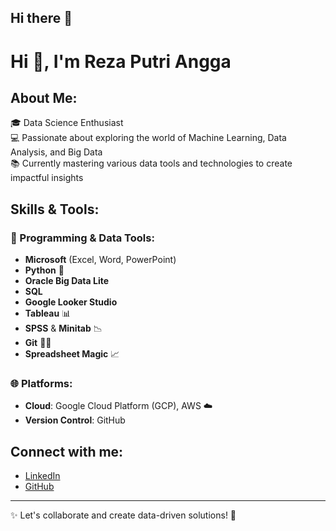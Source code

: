 ## Hi there 👋

# Hi 👋, I'm Reza Putri Angga

## About Me:
🎓 Data Science Enthusiast  
💻 Passionate about exploring the world of Machine Learning, Data Analysis, and Big Data  
📚 Currently mastering various data tools and technologies to create impactful insights  

## Skills & Tools:
### 🔧 Programming & Data Tools:
- **Microsoft** (Excel, Word, PowerPoint)
- **Python** 🐍
- **Oracle Big Data Lite** 
- **SQL** 
- **Google Looker Studio**
- **Tableau** 📊
- **SPSS** & **Minitab** 📉
- **Git** 🧑‍💻
- **Spreadsheet Magic** 📈

### 🌐 Platforms:
- **Cloud**: Google Cloud Platform (GCP), AWS ☁️
- **Version Control**: GitHub

## Connect with me:
- [LinkedIn](https://linkedin.com/in/rrezaputriaa/)
- [GitHub](https://github.com/rrezaputria)

---

✨ Let's collaborate and create data-driven solutions! 🚀

